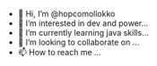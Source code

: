 - 👋 Hi, I’m @hopcomollokko
- 👀 I’m interested in dev and power...
- 🌱 I’m currently learning java skills...
- 💞️ I’m looking to collaborate on ...
- 📫 How to reach me ...

<!---
hopcomollokko/hopcomollokko is a ✨ special ✨ repository because its `README.md` (this file) appears on your GitHub profile.
You can click the Preview link to take a look at your changes.
--->
